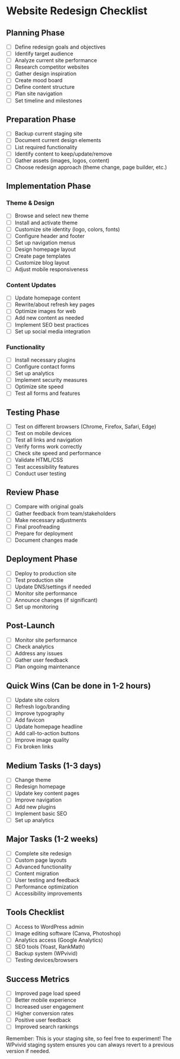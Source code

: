 # Website Redesign Checklist

## Planning Phase
- [ ] Define redesign goals and objectives
- [ ] Identify target audience
- [ ] Analyze current site performance
- [ ] Research competitor websites
- [ ] Gather design inspiration
- [ ] Create mood board
- [ ] Define content structure
- [ ] Plan site navigation
- [ ] Set timeline and milestones

## Preparation Phase
- [ ] Backup current staging site
- [ ] Document current design elements
- [ ] List required functionality
- [ ] Identify content to keep/update/remove
- [ ] Gather assets (images, logos, content)
- [ ] Choose redesign approach (theme change, page builder, etc.)

## Implementation Phase

### Theme & Design
- [ ] Browse and select new theme
- [ ] Install and activate theme
- [ ] Customize site identity (logo, colors, fonts)
- [ ] Configure header and footer
- [ ] Set up navigation menus
- [ ] Design homepage layout
- [ ] Create page templates
- [ ] Customize blog layout
- [ ] Adjust mobile responsiveness

### Content Updates
- [ ] Update homepage content
- [ ] Rewrite/about refresh key pages
- [ ] Optimize images for web
- [ ] Add new content as needed
- [ ] Implement SEO best practices
- [ ] Set up social media integration

### Functionality
- [ ] Install necessary plugins
- [ ] Configure contact forms
- [ ] Set up analytics
- [ ] Implement security measures
- [ ] Optimize site speed
- [ ] Test all forms and features

## Testing Phase
- [ ] Test on different browsers (Chrome, Firefox, Safari, Edge)
- [ ] Test on mobile devices
- [ ] Test all links and navigation
- [ ] Verify forms work correctly
- [ ] Check site speed and performance
- [ ] Validate HTML/CSS
- [ ] Test accessibility features
- [ ] Conduct user testing

## Review Phase
- [ ] Compare with original goals
- [ ] Gather feedback from team/stakeholders
- [ ] Make necessary adjustments
- [ ] Final proofreading
- [ ] Prepare for deployment
- [ ] Document changes made

## Deployment Phase
- [ ] Deploy to production site
- [ ] Test production site
- [ ] Update DNS/settings if needed
- [ ] Monitor site performance
- [ ] Announce changes (if significant)
- [ ] Set up monitoring

## Post-Launch
- [ ] Monitor site performance
- [ ] Check analytics
- [ ] Address any issues
- [ ] Gather user feedback
- [ ] Plan ongoing maintenance

## Quick Wins (Can be done in 1-2 hours)
- [ ] Update site colors
- [ ] Refresh logo/branding
- [ ] Improve typography
- [ ] Add favicon
- [ ] Update homepage headline
- [ ] Add call-to-action buttons
- [ ] Improve image quality
- [ ] Fix broken links

## Medium Tasks (1-3 days)
- [ ] Change theme
- [ ] Redesign homepage
- [ ] Update key content pages
- [ ] Improve navigation
- [ ] Add new plugins
- [ ] Implement basic SEO
- [ ] Set up analytics

## Major Tasks (1-2 weeks)
- [ ] Complete site redesign
- [ ] Custom page layouts
- [ ] Advanced functionality
- [ ] Content migration
- [ ] User testing and feedback
- [ ] Performance optimization
- [ ] Accessibility improvements

## Tools Checklist
- [ ] Access to WordPress admin
- [ ] Image editing software (Canva, Photoshop)
- [ ] Analytics access (Google Analytics)
- [ ] SEO tools (Yoast, RankMath)
- [ ] Backup system (WPvivid)
- [ ] Testing devices/browsers

## Success Metrics
- [ ] Improved page load speed
- [ ] Better mobile experience
- [ ] Increased user engagement
- [ ] Higher conversion rates
- [ ] Positive user feedback
- [ ] Improved search rankings

Remember: This is your staging site, so feel free to experiment! The WPvivid staging system ensures you can always revert to a previous version if needed.